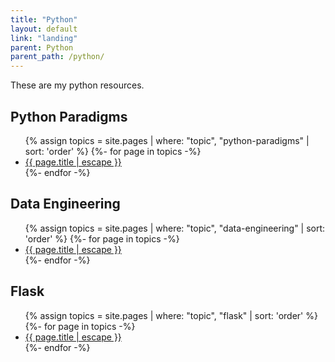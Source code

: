 ```yaml
---
title: "Python"
layout: default
link: "landing"
parent: Python
parent_path: /python/
---
```

These are my python resources.


## Python Paradigms
<ul>
{% assign topics = site.pages | where: "topic", "python-paradigms" | sort: 'order' %}
{%- for page in topics -%}
  <li>
    <a href="{{ page.url | relative_url }}">
      {{ page.title | escape }}
    </a>
  </li>
{%- endfor -%}
</ul>

## Data Engineering
<ul>
{% assign topics = site.pages | where: "topic", "data-engineering" | sort: 'order' %}
{%- for page in topics -%}
  <li>
    <a href="{{ page.url | relative_url }}">
      {{ page.title | escape }}
    </a>
  </li>
{%- endfor -%}
</ul>

## Flask
<ul>
{% assign topics = site.pages | where: "topic", "flask" | sort: 'order' %}
{%- for page in topics -%}
  <li>
    <a href="{{ page.url | relative_url }}">
      {{ page.title | escape }}
    </a>
  </li>
{%- endfor -%}
</ul>
